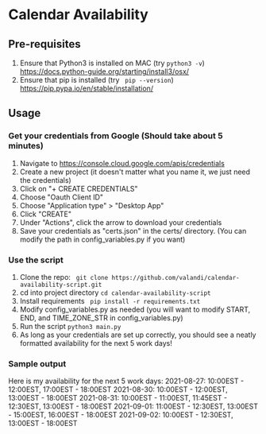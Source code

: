 # Calendar Availability

## Pre-requisites 
1. Ensure that Python3 is installed on MAC (try ``` python3 -v ```)
https://docs.python-guide.org/starting/install3/osx/
2. Ensure that pip is installed (try ``` pip --version```)
https://pip.pypa.io/en/stable/installation/

## Usage
### Get your credentials from Google (Should take about 5 minutes)
1. Navigate to https://console.cloud.google.com/apis/credentials
1. Create a new project (it doesn't matter what you name it, we just need the credentials)
1. Click on "+ CREATE CREDENTIALS"
1. Choose "Oauth Client ID"
1. Choose "Application type" > "Desktop App"
1. Click "CREATE"
1. Under "Actions", click the arrow to download your credentials
1. Save your credentials as "certs.json" in the certs/ directory. (You can modify the path in config_variables.py if you want)

### Use the script
1. Clone the repo:
``` git clone https://github.com/valandi/calendar-availability-script.git```
2. cd into project directory
``` cd calendar-availability-script ```
3. Install requirements
``` pip install -r requirements.txt```
4. Modify config_variables.py as needed (you will want to modify START, END, and TIME_ZONE_STR in config_variables.py)
5. Run the script
``` python3 main.py ```
6. As long as your credentials are set up correctly, you should see a neatly formatted availability for the next 5 work days!

### Sample output

Here is my availability for the next 5 work days:
2021-08-27: 10:00EST - 12:00EST, 17:00EST - 18:00EST
2021-08-30: 10:00EST - 12:00EST, 13:00EST - 18:00EST
2021-08-31: 10:00EST - 11:00EST, 11:45EST - 12:30EST, 13:00EST - 18:00EST
2021-09-01: 11:00EST - 12:30EST, 13:00EST - 15:00EST, 16:00EST - 18:00EST
2021-09-02: 10:00EST - 12:30EST, 13:00EST - 18:00EST

